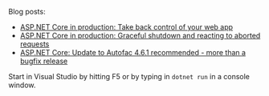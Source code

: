 Blog posts:
* [ASP.NET Core in production: Take back control of your web app](http://weblogs.thinktecture.com/pawel/2017/08/aspnet-core-take-back-the-control-of-your-web-app.html)
* [ASP.NET Core in production: Graceful shutdown and reacting to aborted requests](http://weblogs.thinktecture.com/pawel/2017/08/aspnet-core-in-production-graceful-shutdown-and-reacting-to-aborted-requests.html)
* [ASP.NET Core: Update to Autofac 4.6.1 recommended - more than a bugfix release](http://weblogs.thinktecture.com/pawel/2017/08/aspnet-core-update-to-autofac-461-recommended-more-than-a-bugfix-release.html)

Start in Visual Studio by hitting F5 or by typing in `dotnet run` in a console window. 
